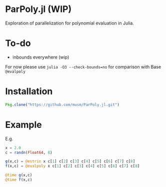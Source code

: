 
<!-- [![Build Status](https://travis-ci.org/musm/Estrin.jl.jl.svg?branch=master)](https://travis-ci.org/musm/Estrin.jl)

[![Coverage Status](https://coveralls.io/repos/musm/Estrin.jl.jl/badge.svg?branch=master&service=github)](https://coveralls.io/github/musm/Estrin.jl?branch=master)

[![codecov.io](http://codecov.io/github/musm/Estrin.jl.jl/coverage.svg?branch=master)](http://codecov.io/github/musm/Estrin.jl?branch=master)
 -->
# ParPoly.jl (WIP)

Exploration of parallelization for polynomial evaluation in Julia.


# To-do
- inbounds everywhere (wip)

For now please use `julia -O3 --check-bounds=no` for comparison with Base `@evalpoly`

# Installation

```julia
Pkg.clone("https://github.com/musm/ParPoly.jl.git")
```

# Example

E.g.
```julia
x = 2.0
c = randn(Float64, 8)

g(x,c) = @estrin x c[1] c[2] c[3] c[4] c[5] c[6] c[7] c[8]
f(x,c) = @evalpoly x c[1] c[2] c[3] c[4] c[5] c[6] c[7] c[8]

@time g(x,c) 
@time f(x,c)
```
